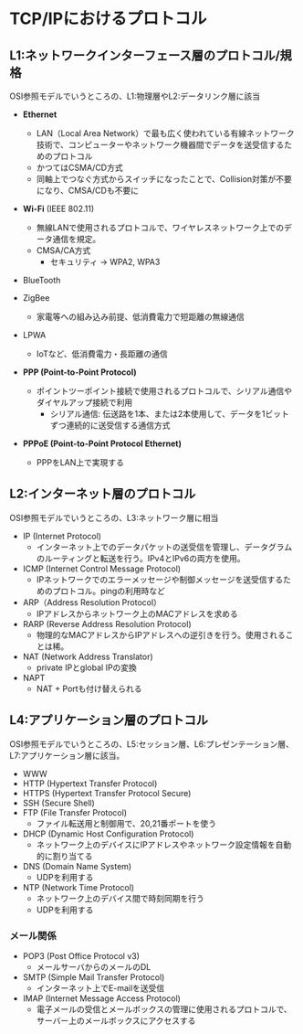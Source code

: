 # TCP/IPにおけるプロトコル

## L1:ネットワークインターフェース層のプロトコル/規格

OSI参照モデルでいうところの、L1:物理層やL2:データリンク層に該当

- **Ethernet**
  - LAN（Local Area Network）で最も広く使われている有線ネットワーク技術で、コンピューターやネットワーク機器間でデータを送受信するためのプロトコル
  - かつてはCSMA/CD方式
  - 同軸上でつなぐ方式からスイッチになったことで、Collision対策が不要になり、CMSA/CDも不要に
- **Wi-Fi** (IEEE 802.11)
  - 無線LANで使用されるプロトコルで、ワイヤレスネットワーク上でのデータ通信を規定。
  - CMSA/CA方式
    - セキュリティ -> WPA2, WPA3
- BlueTooth
- ZigBee
  - 家電等への組み込み前提、低消費電力で短距離の無線通信
- LPWA
  - IoTなど、低消費電力・長距離の通信

- **PPP (Point-to-Point Protocol)**
  - ポイントツーポイント接続で使用されるプロトコルで、シリアル通信やダイヤルアップ接続で利用
    - シリアル通信: 伝送路を1本、または2本使用して、データを1ビットずつ連続的に送受信する通信方式
- **PPPoE (Point-to-Point Protocol Ethernet)**
  - PPPをLAN上で実現する

## L2:インターネット層のプロトコル

OSI参照モデルでいうところの、L3:ネットワーク層に相当

- IP (Internet Protocol)
  - インターネット上でのデータパケットの送受信を管理し、データグラムのルーティングと転送を行う。IPv4とIPv6の両方を使用。
- ICMP (Internet Control Message Protocol)
  - IPネットワークでのエラーメッセージや制御メッセージを送受信するためのプロトコル。pingの利用時など
- ARP（Address Resolution Protocol）
  - IPアドレスからネットワーク上のMACアドレスを求める
- RARP (Reverse Address Resolution Protocol)
  - 物理的なMACアドレスからIPアドレスへの逆引きを行う。使用されることは稀。
- NAT (Network Address Translator)
  - private IPとglobal IPの変換
- NAPT
  - NAT + Portも付け替えられる

## L4:アプリケーション層のプロトコル

OSI参照モデルでいうところの、L5:セッション層、L6:プレゼンテーション層、L7:アプリケーション層に該当。

- WWW
- HTTP (Hypertext Transfer Protocol)
- HTTPS (Hypertext Transfer Protocol Secure)
- SSH (Secure Shell)
- FTP (File Transfer Protocol)
  - ファイル転送用と制御用で、20,21番ポートを使う
- DHCP (Dynamic Host Configuration Protocol)
  - ネットワーク上のデバイスにIPアドレスやネットワーク設定情報を自動的に割り当てる
- DNS (Domain Name System)
  - UDPを利用する
- NTP (Network Time Protocol)
  - ネットワーク上のデバイス間で時刻同期を行う
  - UDPを利用する

### メール関係

- POP3 (Post Office Protocol v3)
  - メールサーバからのメールのDL
- SMTP (Simple Mail Transfer Protocol)
  - インターネット上でE-mailを送受信
- IMAP (Internet Message Access Protocol)
  - 電子メールの受信とメールボックスの管理に使用されるプロトコルで、サーバー上のメールボックスにアクセスする
